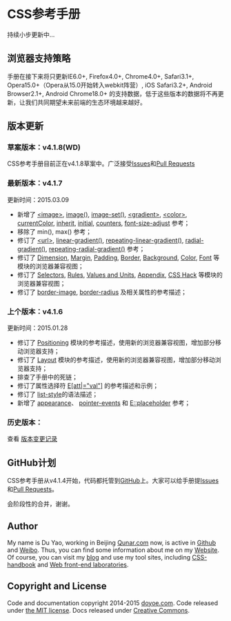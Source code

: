 # CSS参考手册

持续小步更新中...

## 浏览器支持策略

手册在接下来将只更新IE6.0+, Firefox4.0+, Chrome4.0+, Safari3.1+, Opera15.0+（Opera从15.0开始转入webkit阵营）, iOS Safari3.2+, Android Browser2.1+, Android Chrome18.0+ 的支持数据，低于这些版本的数据将不再更新，让我们共同期望未来前端的生态环境越来越好。

## 版本更新

### 草案版本：v4.1.8(WD)

CSS参考手册目前正在v4.1.8草案中。广泛接受[Issues](https://github.com/doyoe/css-handbook/issues)和[Pull Requests](https://github.com/doyoe/css-handbook/pulls)

### 最新版本：v4.1.7

更新时间：2015.03.09

* 新增了
[&lt;image&gt;](http://css.doyoe.com/values/image/image.htm),
[image()](http://css.doyoe.com/values/image/image().htm),
[image-set()](http://css.doyoe.com/values/image/image-set().htm),
[&lt;gradient&gt;](http://css.doyoe.com/values/image/gradient.htm),
[&lt;color&gt;](http://css.doyoe.com/values/color/color.htm),
[currentColor](http://css.doyoe.com/values/color/currentColor.htm),
[inherit](http://css.doyoe.com/values/textual/inherit.htm),
[initial](http://css.doyoe.com/values/textual/initial.htm),
[counters](http://css.doyoe.com/values/content/counters.htm),
[font-size-adjust](http://css.doyoe.com/properties/font/font-size-adjust.htm)
参考；
* 移除了 min(), max() 参考；
* 修订了
[&lt;url&gt;](http://css.doyoe.com/values/textual/url.htm),
[linear-gradient()](http://css.doyoe.com/values/image/linear-gradient().htm),
[repeating-linear-gradient()](http://css.doyoe.com/values/image/repeating-linear-gradient().htm),
[radial-gradient()](http://css.doyoe.com/values/image/radial-gradient().htm),
[repeating-radial-gradient()](http://css.doyoe.com/values/image/repeating-radial-gradient().htm)
参考；
* 修订了
[Dimension](http://css.doyoe.com/properties/dimension/index.htm),
[Margin](http://css.doyoe.com/properties/margin/index.htm),
[Padding](http://css.doyoe.com/properties/padding/index.htm),
[Border](http://css.doyoe.com/properties/border/index.htm),
[Background](http://css.doyoe.com/properties/background/index.htm),
[Color](http://css.doyoe.com/properties/color/index.htm),
[Font](http://css.doyoe.com/properties/font/index.htm)
等模块的浏览器兼容视图；
* 修订了
[Selectors](http://css.doyoe.com/selectors/index.htm),
[Rules](http://css.doyoe.com/rules/index.htm),
[Values and Units](http://css.doyoe.com/values/index.htm),
[Appendix](http://css.doyoe.com/appendix/index.htm),
[CSS Hack](http://css.doyoe.com/hack/index.htm)
等模块的浏览器兼容视图；
* 修订了
[border-image](http://css.doyoe.com/properties/border/border-image.htm),
[border-radius](http://css.doyoe.com/properties/border/border-radius.htm)
及相关属性的参考描述；

### 上个版本：v4.1.6

更新时间：2015.01.28

* 修订了 [Positioning](http://css.doyoe.com/properties/positioning/index.htm) 模块的参考描述，使用新的浏览器兼容视图，增加部分移动浏览器支持；
* 修订了 [Layout](http://css.doyoe.com/properties/layout/index.htm) 模块的参考描述，使用新的浏览器兼容视图，增加部分移动浏览器支持；
* 排查了手册中的死链；
* 修订了属性选择符 [E[att|="val"]](http://css.doyoe.com/selectors/attribute/att7.htm) 的参考描述和示例；
* 修订了 [list-style](http://css.doyoe.com/properties/list/list-style.htm)的语法描述；
* 新增了 [appearance](http://css.doyoe.com/properties/user-interface/appearance.htm)、 [pointer-events](http://css.doyoe.com/properties/user-interface/pointer-events.htm) 和 [E::placeholder](http://css.doyoe.com/selectors/pseudo-element/placeholder.htm) 参考；

### 历史版本：

查看 [版本变更记录](http://css.doyoe.com/introduction/change-list.htm)

## GitHub计划

CSS参考手册从v4.1.4开始，代码都托管到[GitHub](https://github.com/doyoe/css-handbook)上。大家可以给手册提[Issues](https://github.com/doyoe/css-handbook/issues)和[Pull Requests](https://github.com/doyoe/css-handbook/pulls)。

会阶段性的合并，谢谢。

## Author

My name is Du Yao, working in Beijing [Qunar.com](http://www.qunar.com) now, is active in [Github](https://github.com/doyoe) and [Weibo](http://weibo.com/doyoe). Thus, you can find some information about me on my [Website](http://www.doyoe.com). Of course, you can visit my [blog](http://blog.doyoe.com) and use my tool sites, including [CSS-handbook](http://css.doyoe.com) and [Web front-end laboratories](http://demo.doyoe.com).


## Copyright and License

Code and documentation copyright 2014-2015 [doyoe.com](http://www.doyoe.com). Code released under [the MIT license](http://opensource.org/licenses/MIT). Docs released under [Creative Commons](http://creativecommons.org/licenses/by/4.0/).

<!--
## 构建工具安装与使用

1. 安装[Node.js](http://nodejs.org/download/)，安装后可能需要重启电脑
1. 命令行运行`npm install -g gulp `
1. 将安装源设置为中国地区，否则会很慢 `npm config set registry http://registry.cnpmjs.org/ --global`
1. 项目根目录运行`npm install`

### 编译chm

1. windows下安装[HTML Help Workshop](http://download.microsoft.com/download/0/A/9/0A939EF6-E31C-430F-A3DF-DFAE7960D564/htmlhelp.exe)
1. 在项目根目录运行`gulp chm`命令

如果编译失败，请尝试拷贝`hhc.exe`到项目目录下

### 代码错误检查

在项目根目录运行`gulp htm`命令，将会检查所有html文件的代码合法性
-->